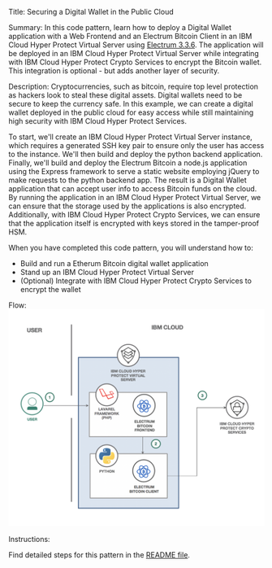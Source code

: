 Title: Securing a Digital Wallet in the Public Cloud

Summary:
In this code pattern, learn how to deploy a Digital Wallet application with a Web Frontend and an Electrum Bitcoin Client in an IBM Cloud Hyper Protect Virtual Server using [Electrum 3.3.6](https://github.com/spesmilo/electrum/tree/3.3.6). The application will be deployed in an IBM Cloud Hyper Protect Virtual Server while integrating with IBM Cloud Hyper Protect Crypto Services to encrypt the Bitcoin wallet. This integration is optional - but adds another layer of security.

Description:
Cryptocurrencies, such as bitcoin, require top level protection as hackers look to steal these digital assets. Digital wallets need to be secure to keep the currency safe. In this example, we can create a digital wallet deployed in the public cloud for easy access while still maintaining high security with IBM Cloud Hyper Protect Services.

To start, we'll create an IBM Cloud Hyper Protect Virtual Server
instance, which requires a generated SSH key pair to ensure only the user has access to the instance. We'll then build and deploy the python backend application. Finally, we'll build and deploy the Electrum Bitcoin a node.js application using
the Express framework to serve a static website employing jQuery to
make requests to the python backend app. The result is a Digital Wallet application that can accept user info to access Bitcoin funds on the cloud. By running the application in an IBM Cloud Hyper Protect Virtual Server, we can
ensure that the storage used by the applications is also encrypted. Additionally, with IBM Cloud Hyper Protect Crypto Services, we can ensure that the application itself is encrypted with keys stored in the tamper-proof HSM.


When you have completed this code pattern, you will understand how to:

- Build and run a Etherum Bitcoin digital wallet application
- Stand up an IBM Cloud Hyper Protect Virtual Server
- (Optional) Integrate with IBM Cloud Hyper Protect Crypto Services to encrypt the wallet

Flow:
![Bitcoin Wallet Diagram](./diagram.png)

Instructions:

Find detailed steps for this pattern in the [README file](./README.md).
